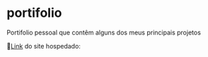 # portifolio
<p>Portifolio pessoal que contêm alguns dos meus principais projetos</p>
<p>🔗<a href="cin.ufpe.br/~amms">Link<a/> do site hospedado: </p>

